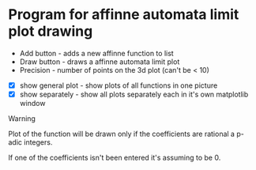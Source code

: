 # Program for affinne automata limit plot drawing
 
- Add button - adds a new affinne function to list 
- Draw button - draws a affinne automata limit plot
- Precision - number of points on the 3d plot (can't be < 10)
- [x] show general plot - show plots of all functions in one picture
- [x] show separately - show all plots separately each in it's own matplotlib window
 
> [!Warning]
> Plot of the function will be drawn only if the coefficients are rational a p-adic integers.

If one of the coefficients isn't been entered it's assuming to be 0.
